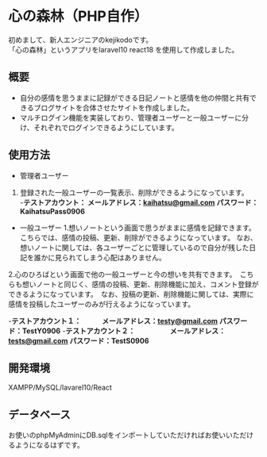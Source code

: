 # 心の森林（PHP自作）
初めまして、新人エンジニアのkejikodoです。    
「心の森林」というアプリをlaravel10 react18 を使用して作成しました。

## 概要
- 自分の感情を思うままに記録ができる日記ノートと感情を他の仲間と共有できるブログサイトを合体させたサイトを作成しました。    
 - マルチログイン機能を実装しており、管理者ユーザーと一般ユーザーに分け、それぞれでログインできるようにしています。
 

## 使用方法
- 管理者ユーザー     
1. 登録された一般ユーザーの一覧表示、削除ができるようになっています。     
-**テストアカウント：     メールアドレス：kaihatsu@gmail.com     パスワード：KaihatsuPass0906**

- 一般ユーザー
1.想いノートという画面で思うがままに感情を記録できます。こちらでは、感情の投稿、更新、削除ができるようになっています。    なお、想いノートに関しては、各ユーザーごとに管理しているので自分が残した日記を誰かに見られてしまう心配はありません。

2.心のひろばという画面で他の一般ユーザーと今の想いを共有できます。　こちらも想いノートと同じく、感情の投稿、更新、削除機能に加え、コメント登録ができるようになっています。　なお、投稿の更新、削除機能に関しては、実際に感情を投稿したユーザーのみが行えるようになっています。


-**テストアカウント１：　　　メールアドレス：testy@gmail.com     パスワード：TestY0906**
-**テストアカウント２：　　　　　メールアドレス：tests@gmail.com    パスワード：TestS0906**


## 開発環境
XAMPP/MySQL/lavarel10/React

## データベース
お使いのphpMyAdminにDB.sqlをインポートしていただければお使いいただけるようになるはずです。
